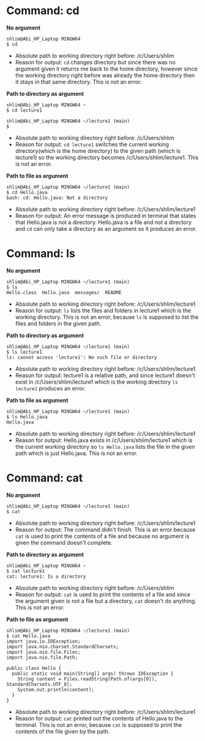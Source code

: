 # Command: cd
**No argument**
```
shlim@Abi_HP_Laptop MINGW64
$ cd

```
- Absolute path to working directory right before: /c/Users/shlim
- Reason for output: `cd` changes directory but since there was no argument given it returns me back to the home directory, however since the working directory right before was already the home directory then it stays in that same directory. This is not an error.

**Path to directory as argument**
```
shlim@Abi_HP_Laptop MINGW64 ~
$ cd lecture1

shlim@Abi_HP_Laptop MINGW64 ~/lecture1 (main)
$
```

- Absolute path to working directory right before: /c/Users/shlim
- Reason for output: `cd lecture1` switches the current working directory(which is the home directory) to the given path (which is lecture1) so the working directory becomes /c/Users/shlim/lecture1. This is not an error.

**Path to file as argument**
```
shlim@Abi_HP_Laptop MINGW64 ~/lecture1 (main)
$ cd Hello.java
bash: cd: Hello.java: Not a directory

```
- Absolute path to working directory right before: /c/Users/shlim/lecture1
- Reason for output: An error message is produced in terminal that states that Hello.java is not a directory. Hello.java is a file and not a directory and `cd` can only take a directory as an argument so it produces an error.

# Command: ls
**No argument**
```
shlim@Abi_HP_Laptop MINGW64 ~/lecture1 (main)
$ ls
Hello.class  Hello.java  messages/  README

```
- Absolute path to working directory right before: /c/Users/shlim/lecture1
- Reason for output: `ls` lists the files and folders in lecture1 which is the working directory. This is not an error, because `ls` is supposed to list the files and folders in the given path.

**Path to directory as argument**
```
shlim@Abi_HP_Laptop MINGW64 ~/lecture1 (main)
$ ls lecture1
ls: cannot access 'lecture1': No such file or directory

```
- Absolute path to working directory right before: /c/Users/shlim/lecture1
- Reason for output: lecture1 is a relative path, and since lecture1 doesn't exist in /c/Users/shlim/lecture1 which is the working directory `ls lecture1` produces an error.

**Path to file as argument**
```
shlim@Abi_HP_Laptop MINGW64 ~/lecture1 (main)
$ ls Hello.java
Hello.java

```
- Absolute path to working directory right before: /c/Users/shlim/lecture1
- Reason for output: Hello.java exists in /c/Users/shlim/lecture1 which is the current working directory so `ls Hello.java` lists the file in the given path which is just Hello.java. This is not an error.

# Command: cat
**No argument**
```
shlim@Abi_HP_Laptop MINGW64 ~/lecture1 (main)
$ cat

```
- Absolute path to working directory right before: /c/Users/shlim/lecture1
- Reason for output: The command didn't finish. This is an error because `cat` is used to print the contents of a file and because no argument is given the command doesn't complete.

**Path to directory as argument**
```
shlim@Abi_HP_Laptop MINGW64 ~
$ cat lecture1
cat: lecture1: Is a directory

```
- Absolute path to working directory right before: /c/Users/shlim
- Reason for output: `cat` is used to print the contents of a file and since the argument given is not a file but a directory, `cat` doesn't do anything. This is not an error.

**Path to file as argument**
```
shlim@Abi_HP_Laptop MINGW64 ~/lecture1 (main)
$ cat Hello.java
import java.io.IOException;
import java.nio.charset.StandardCharsets;
import java.nio.file.Files;
import java.nio.file.Path;

public class Hello {
  public static void main(String[] args) throws IOException {
    String content = Files.readString(Path.of(args[0]), StandardCharsets.UTF_8);
    System.out.println(content);
  }
}
```
- Absolute path to working directory right before: /c/Users/shlim/lecture1
- Reason for output: `cat` printed out the contents of Hello.java to the terminal. This is not an error, because `cat` is supposed to print the contents of the file given by the path.


